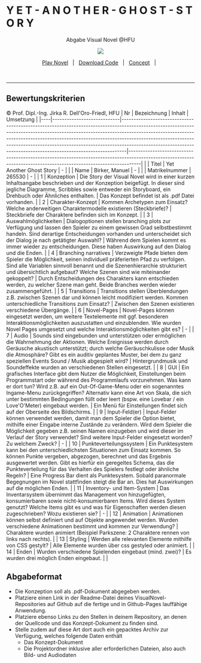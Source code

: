 
<h1> Y E T - A N O T H E R - G H O S T - S T O R Y</h1>
<p align="center">
Abgabe Visual Novel @HFU
</p><p align="center">
<img src="https://manuelbirker.github.io/VN_YetAnotherGhostStory/Template/Images/splash.gif"></img>
</p>
<p align="center">
<a href="https://manuelbirker.github.io/VN_YetAnotherGhostStory/Template/Template.html">Play Novel</a> &nbsp; | &nbsp; 
<a href="https://github.com/manuelbirker/VN_YetAnotherGhostStory/blob/main/VN_YetAnotherGhostStory.zip">Download Code</a> &nbsp; | &nbsp;
<a  href="https://github.com/manuelbirker/VN_YetAnotherGhostStory/blob/main/Konzept.pdf">Concept</a> &nbsp; | &nbsp; </p>
 
 <br>

<hr>

## Bewertungskriterien
© Prof. Dipl.-Ing. Jirka R. Dell'Oro-Friedl, HFU
| Nr | Bezeichnung                | Inhalt                                                                                                                                                                                                                                                                                                                                                                                                 | Umsetzung                                                                                                                                                       |
|----|----------------------------|--------------------------------------------------------------------------------------------------------------------------------------------------------------------------------------------------------------------------------------------------------------------------------------------------------------------------------------------------------------------------------------------------------|-----------------------------------------------------------------------------------------------------------------------------------------------------------------|
|    | Titel                      | Yet Another Ghost Story                                                                                                                                                                                                                                                                                                                                                                                | -                                                                                                                                                               |
|    | Name                       | Birker, Manuel                                                                                                                                                                                                                                                                                                                                                                                         | -                                                                                                                                                               |
|    | Matrikelnummer             | 265530                                                                                                                                                                                                                                                                                                                                                                                                 | -                                                                                                                                                               |
| 1  | Konzeption                 | Die Story der Visual Novel wird in einer kurzen Inhaltsangabe beschrieben und der Konzeption beigefügt. In dieser sind jegliche Diagramme, Scribbles sowie entweder ein Storyboard, ein Drehbuch oder Ähnliches enthalten.                                                                                                                                                                             | Das Konzept befindet ist als .pdf Datei vorhanden.                                                                                                              |
| 2  | Charakter-Konzept          | Kommen Archetypen zum Einsatz? Welche anderweitigen Charaktermodelle existieren (Steckbriefe)?                                                                                                                                                                                                                                                                                                         | Steckbriefe der Charaktere befinden sich im Konzept.                                                                                                            |
| 3  | Auswahlmöglichkeiten       | Dialogoptionen stellen branching plots zur Verfügung und lassen den Spieler zu einem gewissen Grad selbstbestimmt handeln. Sind derartige Entscheidungen vorhanden und unterscheidet sich der Dialog je nach getätigter Auswahl?                                                                                                                                                                       | Während dem Spielen kommt es immer wieder zu entscheidungen. Diese haben Auswirkung auf den Dialog und die Enden.                                               |
| 4  | Branching narratives       | Verzweigte Pfade bieten dem Spieler die Möglichkeit, seinen individuell präferierten Pfad zu verfolgen. Sind alle Variablen sinnvoll benannt und die Szenenhierarchie strukturiert und übersichtlich aufgebaut? Welche Szenen sind wie miteinander gekoppelt?                                                                                                                                          | Durch Entscheidungen des Charakters kann entschieden werden, zu welcher Szene man geht. Beide Branches werden wieder zusammengeführt.                           |
| 5  | Transitions                | Transitions stellen Überblendungen z.B. zwischen Szenen dar und können leicht modifiziert werden. Kommen unterschiedliche Transitions zum Einsatz?                                                                                                                                                                                                                                                     | Zwischen den Szenen existieren verschiedene Übergänge.                                                                                                          |
| 6  | Novel-Pages                | Novel-Pages können eingesetzt werden, um weitere Textelemente mit ggf. besonderen Interaktionsmöglichkeiten auszustatten und einzublenden. Wie wurden Novel Pages umgesetzt und welche Interaktionsmöglichkeiten gibt es?                                                                                                                                                                              | -                                                                                                                                                               |
| 7  | Audio                      | Sounds sind eingebunden und unterstützen oder ermöglichen die Wahrnehmung der Aktionen. Welche Ereignisse werden durch Geräusche akustisch unterstützt; durch welche Geräuschkulisse oder Musik die Atmosphäre? Gibt es ein auditiv geplantes Muster, bei dem zu ganz speziellen Events Sound / Musik abgespielt wird?                                                                                 | Hintergrundmusik und Soundeffekte wurden an verschiedenen Stellen eingesetzt.                                                                                   |
| 8  | GUI                        | Ein grafisches Interface gibt dem Nutzer die Möglichkeit, Einstellungen beim Programmstart oder während des Programmlaufs vorzunehmen. Was kann er dort tun? Wird z.B. auf ein Out-Of-Game-Menu oder ein sogenanntes Ingame-Menu zurückgegriffen? Alternativ kann eine Art von Skala, die sich unter bestimmten Bedingungen füllt oder leert (bspw. eine Lovebar / ein Love'O'Meter) eingebaut werden. | Ein Menü für Einstellungen findet sich auf der Oberseite des Bildschirms.                                                                                       |
| 9  | Input-Feld(er)             | Input-Felder können verwendet werden, damit man dem Spieler die Option bietet, mithilfe einer Eingabe interne Zustände zu verändern. Wird dem Spieler die Möglichkeit gegeben z.B. seinen Namen einzugeben und wird dieser im Verlauf der Story verwendet? Sind weitere Input-Felder eingesetzt worden? Zu welchem Zweck?                                                                              | -                                                                                                                                                               |
| 10 | Punkteverteilungssystem    | Ein Punktesystem kann bei den unterschiedlichsten Situationen zum Einsatz kommen. So können Punkte vergeben, abgezogen, berechnet und das Ergebnis ausgewertet werden. Gibt es hierfür ein geregeltes Schema, das die Punkteverteilung für das Verhalten des Spielers festlegt oder ähnliche Regeln?                                                                                                   | Eine Progress Bar dient als Punktesystem. Sobald paranormale Begegnungen im Novel stattfinden steigt die Bar an. Dies hat Auswirkungen auf die möglichen Enden. |
| 11 | Inventory- und Item-System | Das Inventarsystem übernimmt das Management von hinzugefügten, konsumierbaren sowie nicht-konsumierbaren Items. Wird dieses System genutzt? Welche Items gibt es und was für Eigenschaften werden diesen zugeschrieben? Wozu existieren sie?                                                                                                                                                           | -                                                                                                                                                               |
| 12 | Animation                  | Animationen können selbst definiert und auf Objekte angewendet werden. Wurden verschiedene Animationen bestimmt und kommen zur Verwendung?                                                                                                                                                                                                                                                             | Charaktere wurden animiert (Beispiel Parkszene: 2 Charaktere rennen von links nach rechts).                                                                     |
| 13 | Styling                    | Werden alle relevanten Elemente mithilfe von CSS gestylt?                                                                                                                                                                                                                                                                                                                                              | Alle Elemente wurden über css gestyled oder animiert.                                                                                                           |
| 14 | Enden                      | Wurden verschiedene Spielenden eingebaut (mind. zwei)?                                                                                                                                                                                                                                                                                                                                                 | Es wurden drei möglich Enden eingebaut.                                                                                                                         |                                                                          |
<br>

##  Abgabeformat

* Die Konzeption soll als .pdf-Dokument abgegeben werden.
* Platziere einen Link in der Readme-Datei deines VisualNovel-Repositories auf Github auf die fertige und in Github-Pages lauffähige Anwendung.
* Platziere ebenso Links zu den Stellen in deinem Repository, an denen der Quellcode und das Konzept-Dokument zu finden sind.
* Stelle zudem auf diese Art dort auch ein gepacktes Archiv zur Verfügung, welches folgende Daten enthält
  * Das Konzept-Dokument 
  * Die Projektordner inklusive aller erforderlichen Dateien, also auch Bild- und Audiodaten
